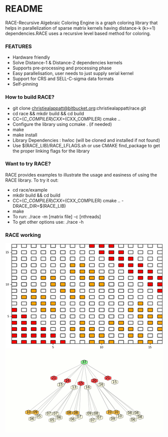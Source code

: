 # README #

RACE-Recursive Algebraic Coloring Engine is a graph coloring library that helps in parallelization of sparse matrix kernels having distance-k (k>=1)
dependencies.RACE uses a recursive level based method for coloring.

### FEATURES ###

* Hardware friendly
* Solve Distance-1 & Distance-2 dependencies kernels
* Supports pre-processing and processing phase
* Easy parallelisation, user needs to just supply serial kernel
* Support for CRS and SELL-C-sigma data formats
* Self-pinning

### How to build RACE? ###

* git clone christiealappatt@bitbucket.org:christiealappatt/race.git
* cd race && mkdir build && cd build
* CC=$(C\_COMPILER) CXX=$(CXX\_COMPILER) cmake ..
* Configure the library using ccmake . (if needed)
* make
* make install
* Library Dependencies : hwloc (will be cloned and installed if not found)
* Use $(RACE\_LIB)/RACE\_LFLAGS.sh or use CMAKE find\_package to get the proper linking flags for the library

### Want to try RACE? ###
RACE provides examples to illustrate the usage and easiness of using the RACE library. To try it out:

* cd race/example
* mkdir build && cd build
* CC=$(C\_COMPILER) CXX=$(CXX\_COMPILER) cmake .. -DRACE\_DIR=$(RACE\_LIB)
* make
* To run: ./race -m [matrix file] -c [nthreads]
* To get other options use: ./race -h

### RACE working ###
![Screenshot](animations/domain_anim.gif)
![Scrrentshot](animations/zone_tree_anim.gif)


